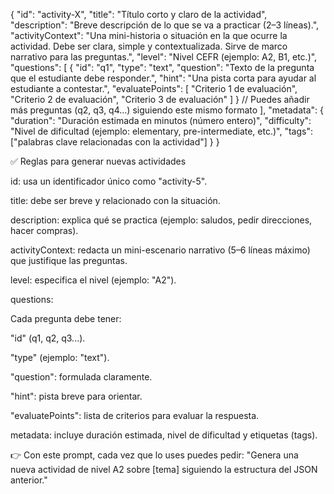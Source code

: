 {
  "id": "activity-X",
  "title": "Título corto y claro de la actividad",
  "description": "Breve descripción de lo que se va a practicar (2–3 líneas).",
  "activityContext": "Una mini-historia o situación en la que ocurre la actividad. Debe ser clara, simple y contextualizada. Sirve de marco narrativo para las preguntas.",
  "level": "Nivel CEFR (ejemplo: A2, B1, etc.)",
  "questions": [
    {
      "id": "q1",
      "type": "text",
      "question": "Texto de la pregunta que el estudiante debe responder.",
      "hint": "Una pista corta para ayudar al estudiante a contestar.",
      "evaluatePoints": [
        "Criterio 1 de evaluación",
        "Criterio 2 de evaluación",
        "Criterio 3 de evaluación"
      ]
    }
    // Puedes añadir más preguntas (q2, q3, q4...) siguiendo este mismo formato
  ],
  "metadata": {
    "duration": "Duración estimada en minutos (número entero)",
    "difficulty": "Nivel de dificultad (ejemplo: elementary, pre-intermediate, etc.)",
    "tags": ["palabras clave relacionadas con la actividad"]
  }
}

✅ Reglas para generar nuevas actividades

id: usa un identificador único como "activity-5".

title: debe ser breve y relacionado con la situación.

description: explica qué se practica (ejemplo: saludos, pedir direcciones, hacer compras).

activityContext: redacta un mini-escenario narrativo (5–6 líneas máximo) que justifique las preguntas.

level: especifica el nivel (ejemplo: "A2").

questions:

Cada pregunta debe tener:

"id" (q1, q2, q3...).

"type" (ejemplo: "text").

"question": formulada claramente.

"hint": pista breve para orientar.

"evaluatePoints": lista de criterios para evaluar la respuesta.

metadata: incluye duración estimada, nivel de dificultad y etiquetas (tags).

👉 Con este prompt, cada vez que lo uses puedes pedir:
"Genera una nueva actividad de nivel A2 sobre [tema] siguiendo la estructura del JSON anterior."